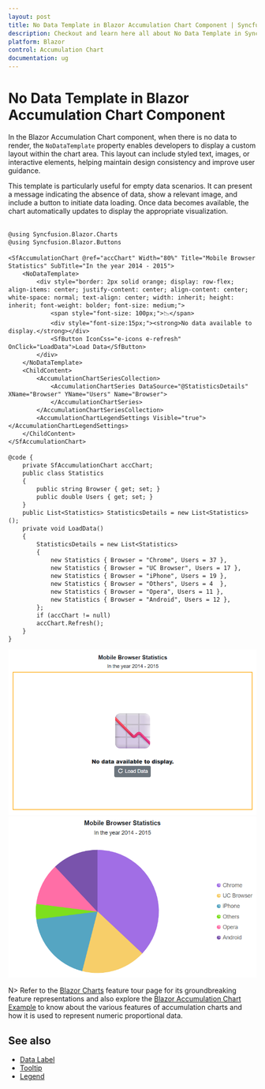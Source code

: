 ```yaml
---
layout: post
title: No Data Template in Blazor Accumulation Chart Component | Syncfusion
description: Checkout and learn here all about No Data Template in Syncfusion Blazor Accumulation Chart component and more.
platform: Blazor
control: Accumulation Chart
documentation: ug
---
```


# No Data Template in Blazor Accumulation Chart Component

In the Blazor Accumulation Chart component, when there is no data to render, the `NoDataTemplate` property enables developers to display a custom layout within the chart area. This layout can include styled text, images, or interactive elements, helping maintain design consistency and improve user guidance.

This template is particularly useful for empty data scenarios. It can present a message indicating the absence of data, show a relevant image, and include a button to initiate data loading. Once data becomes available, the chart automatically updates to display the appropriate visualization.

```cshtml 

@using Syncfusion.Blazor.Charts
@using Syncfusion.Blazor.Buttons

<SfAccumulationChart @ref="accChart" Width="80%" Title="Mobile Browser Statistics" SubTitle="In the year 2014 - 2015">
    <NoDataTemplate>
        <div style="border: 2px solid orange; display: row-flex; align-items: center; justify-content: center; align-content: center; white-space: normal; text-align: center; width: inherit; height: inherit; font-weight: bolder; font-size: medium;">
            <span style="font-size: 100px;">📉</span>
            <div style="font-size:15px;"><strong>No data available to display.</strong></div>
            <SfButton IconCss="e-icons e-refresh" OnClick="LoadData">Load Data</SfButton>
        </div>
    </NoDataTemplate>
    <ChildContent>
        <AccumulationChartSeriesCollection>
            <AccumulationChartSeries DataSource="@StatisticsDetails" XName="Browser" YName="Users" Name="Browser">
            </AccumulationChartSeries>
        </AccumulationChartSeriesCollection>
        <AccumulationChartLegendSettings Visible="true"></AccumulationChartLegendSettings>
    </ChildContent>
</SfAccumulationChart>

@code {
    private SfAccumulationChart accChart;
    public class Statistics
    {
        public string Browser { get; set; }
        public double Users { get; set; }
    }
    public List<Statistics> StatisticsDetails = new List<Statistics>();
    private void LoadData()
    {
        StatisticsDetails = new List<Statistics>
        {
            new Statistics { Browser = "Chrome", Users = 37 },
            new Statistics { Browser = "UC Browser", Users = 17 },
            new Statistics { Browser = "iPhone", Users = 19 },
            new Statistics { Browser = "Others", Users = 4  },
            new Statistics { Browser = "Opera", Users = 11 },
            new Statistics { Browser = "Android", Users = 12 },
        };
        if (accChart != null)
        accChart.Refresh();
    }
}

```

![No Data Template in Blazor Accumulation Chart Before Loading the Data](images/empty/blazor-accumulation-chart-no-data-template-before-data.png)
![No Data Template in Blazor Accumulation Chart After Loading the Data](images/empty/blazor-accumulation-chart-no-data-template-after-data.png)

N> Refer to the [Blazor Charts](https://www.syncfusion.com/blazor-components/blazor-charts) feature tour page for its groundbreaking feature representations and also explore the [Blazor Accumulation Chart Example](https://blazor.syncfusion.com/demos/chart/pie?theme=bootstrap5) to know about the various features of accumulation charts and how it is used to represent numeric proportional data.

## See also

* [Data Label](./data-labels)
* [Tooltip](./tool-tip)
* [Legend](./legend)